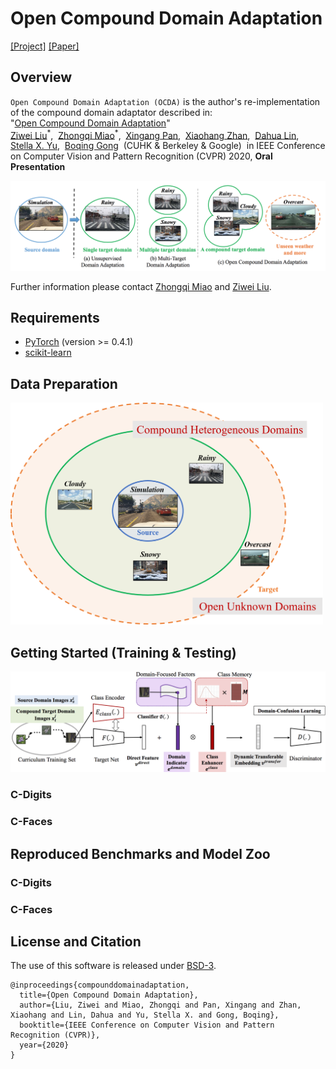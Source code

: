 # Open Compound Domain Adaptation

[[Project]](https://liuziwei7.github.io/projects/CompoundDomain.html) [[Paper]](https://arxiv.org/abs/1909.03403)

## Overview
`Open Compound Domain Adaptation (OCDA)` is the author's re-implementation of the compound domain adaptator described in:  
"[Open Compound Domain Adaptation](https://arxiv.org/abs/1909.03403)"   
[Ziwei Liu](https://liuziwei7.github.io/)<sup>\*</sup>,&nbsp; [Zhongqi Miao](https://github.com/zhmiao)<sup>\*</sup>,&nbsp; [Xingang Pan](https://xingangpan.github.io/),&nbsp; [Xiaohang Zhan](https://xiaohangzhan.github.io/),&nbsp; [Dahua Lin](http://dahua.me/),&nbsp; [Stella X. Yu](https://www1.icsi.berkeley.edu/~stellayu/),&nbsp; [Boqing Gong](http://boqinggong.info/)&nbsp; (CUHK & Berkeley & Google)&nbsp; 
in IEEE Conference on Computer Vision and Pattern Recognition (CVPR) 2020, **Oral Presentation**

<img src='./assets/intro.png' width=900>

Further information please contact [Zhongqi Miao](mailto:zhongqi.miao@berkeley.edu) and [Ziwei Liu](https://liuziwei7.github.io/).

## Requirements
* [PyTorch](https://pytorch.org/) (version >= 0.4.1)
* [scikit-learn](https://scikit-learn.org/stable/)

## Data Preparation

<img src='./assets/dataset.png' width=500>



## Getting Started (Training & Testing)

<img src='./assets/pipeline.png' width=900>

### C-Digits



### C-Faces



## Reproduced Benchmarks and Model Zoo

### C-Digits


### C-Faces



## License and Citation
The use of this software is released under [BSD-3](https://github.com/zhmiao/OpenCompoundDomainAdaptation-OCDA/blob/master/LICENSE).
```
@inproceedings{compounddomainadaptation,
  title={Open Compound Domain Adaptation},
  author={Liu, Ziwei and Miao, Zhongqi and Pan, Xingang and Zhan, Xiaohang and Lin, Dahua and Yu, Stella X. and Gong, Boqing},
  booktitle={IEEE Conference on Computer Vision and Pattern Recognition (CVPR)},
  year={2020}
}
```
